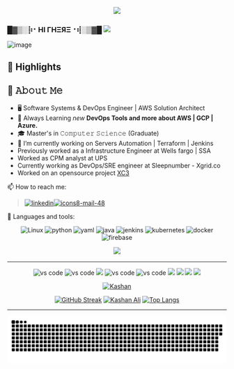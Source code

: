 <p align="center">
  <img src= "https://komarev.com/ghpvc/?username=kashan-1&style=for-the-badge">
</p>
<p align="center">
</p> 

### █▓▒­░⡷⠂HI ΓHΞЯΞ⠐⢾░▒▓█ <img src="https://github.com/TheDudeThatCode/TheDudeThatCode/blob/master/Assets/Hi.gif" width="35" />

![image](https://github.com/kashan-1/kashan-1/assets/101004149/3414586d-3e79-48c7-b1c9-35fbf9c08386)


<p align="center">

<!---
kashan-1/kashan-1 is a ✨ special ✨ repository because its `README.md` (this file) appears on your GitHub profile.
You can click the Preview link to take a look at your changes.
--->

## 🌟 Highlights

## :book: 𝙰𝚋𝚘𝚞𝚝 𝙼𝚎
- 🖥 Software Systems & DevOps Engineer | AWS Solution Architect
- 🔭 Always Learning <i>new</i> <b> DevOps Tools and more about AWS | GCP | Azure.</b>
- 🎓 Master's in 𝙲𝚘𝚖𝚙𝚞𝚝𝚎𝚛 𝚂𝚌𝚒𝚎𝚗𝚌𝚎 (Graduate)  
- :round_pushpin: I’m currently working on Servers Automation | Terraform | Jenkins 
- Previously worked as a Infrastructure Engineer at Wells fargo | SSA
- Worked as CPM analyst at UPS
- Currently working as DevOps/SRE engineer at Sleepnumber - Xgrid.co
- Worked on an opensource project [XC3](https://github.com/XgridInc/xc3)


📫 How to reach me: 
>[![linkedin](https://user-images.githubusercontent.com/75361545/205706651-63e48c3d-3a9e-4a0a-902f-8d05995981eb.png)](https://www.linkedin.com/in/kashan-ali-29a78b184)[![icons8-mail-48](https://user-images.githubusercontent.com/75361545/205708010-1b0de459-a10c-4d44-b649-5005f6038763.png)](mailto:kashan1dev@gmail.com?subject=[GitHub]%20Source%20Han%20Sans)

<!--  Tools sections  -->
:stars: Languages and tools:

>
<p align="center">
      <img src="https://www.vectorlogo.zone/logos/linux/linux-icon.svg" alt="Linux" width="45" height="55"/>
      <img src="https://www.vectorlogo.zone/logos/python/python-icon.svg" alt="python" width="55" height="55"/>
      <img src="https://www.vectorlogo.zone/logos/yaml/yaml-icon.svg" alt="yaml" width="45" height="55"/> 
      <img src="https://www.vectorlogo.zone/logos/java/java-icon.svg" alt="java" width="65" height="65"/> 
      <img src="https://www.vectorlogo.zone/logos/jenkins/jenkins-icon.svg" alt="jenkins" width="55" height="55"/>
      <img src="https://www.vectorlogo.zone/logos/kubernetes/kubernetes-icon.svg" alt="kubernetes" width="55" height="55"/>
      <img src="https://www.vectorlogo.zone/logos/docker/docker-official.svg" alt="docker" width="60" height="50"/>
      <img src="https://www.vectorlogo.zone/logos/firebase/firebase-icon.svg" alt="firebase" width="45" height="55"/>
      
</p>
<p align="center">
  <a href="https://skillicons.dev">
    <img src="https://skillicons.dev/icons?i=aws,gcp,terraform,grafana,git,github,vim,bash,cassandra,mongodb,mysql,sqlite,notion,obsidian,sublime,visualstudio,vscode,php,js,html,css,nodejs,bootstrap,dotnet,raspberrypi&theme=dark" />
  </a>
</p>


---

<p align="center">
      <img src="https://img.shields.io/badge/Adobe%20Dreamweaver-072401?style=for-the-badge&logo=Adobe%20Dreamweaver&logoColor=34F400" alt="vs code"/>
      <img src="https://img.shields.io/badge/Android_Studio-3DDC84?style=for-the-badge&logo=android-studio&logoColor=white" alt="vs code" />
      <img src="https://img.shields.io/badge/apache%20netbeans-1B6AC6?style=for-the-badge&logo=apache%20netbeans%20IDE&logoColor=white" />
      <img src="https://img.shields.io/badge/Arduino_IDE-00979D?style=for-the-badge&logo=arduino&logoColor=white" alt="vs code" />
      <img src="https://img.shields.io/badge/PyCharm-000000.svg?&style=for-the-badge&logo=PyCharm&logoColor=white" alt="vs code" />
      <img src="https://img.shields.io/badge/sublime_text-%23575757.svg?&style=for-the-badge&logo=sublime-text&logoColor=important" /> 
      <img src="https://img.shields.io/badge/VIM-%2311AB00.svg?&style=for-the-badge&logo=vim&logoColor=white" />
      <img src="https://img.shields.io/badge/Visual_Studio-5C2D91?style=for-the-badge&logo=visual%20studio&logoColor=white" />
      <img src="https://img.shields.io/badge/VSCode-0078D4?style=for-the-badge&logo=visual%20studio%20code&logoColor=white" />
     
</p> 

<p  align="center">
<a href="https://github.com/kashan-1"><img src="https://github-profile-summary-cards.vercel.app/api/cards/profile-details?username=kashan-1&theme=tokyonight&hide_border=true"  width="500" alt="Kashan"/></a>

<!--  Stats sections  -->
<div align="center">

[![GitHub Streak](https://streak-stats.demolab.com/?user=kashan-1)](https://git.io/streak-stats)
[![Kashan Ali](https://github-readme-stats-sigma-five.vercel.app/api?username=kashan-1&count_private=true&show_icons=true&theme=dark)]([https://github.com/anuraghazra/github-readme-stats](https://github.com/kashan-1/kashan-1)) [![Top Langs](https://github-readme-stats-sigma-five.vercel.app/api/top-langs/?username=kashan-1&count_private=true&show_icons=true&theme=dark&layout=compact)]([https://github.com/anuraghazra/github-readme-stats](https://github.com/kashan-1/kashan-1))


</div>


<!--  Snake Matrics  -->

---

![dist/github-contribution-grid-snake.svg](https://raw.githubusercontent.com/kashan-1/kashan-1/output/github-contribution-grid-snake.svg)


<!--  Waka- Weekly Development Breakdown  -->
<!--START_SECTION:waka-->

<!--END_SECTION:waka-->
              
